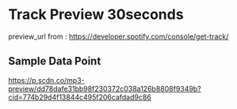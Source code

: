 # Track Preview 30seconds
preview_url from : https://developer.spotify.com/console/get-track/

## Sample Data Point

https://p.scdn.co/mp3-preview/dd78dafe31bb98f230372c038a126b8808f9349b?cid=774b29d4f13844c495f206cafdad9c86
